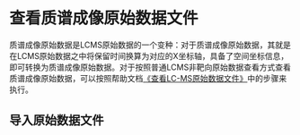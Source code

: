 # 查看质谱成像原始数据文件

<!-- 2022-07-14 -->

质谱成像原始数据是LCMS原始数据的一个变种：对于质谱成像原始数据，其就是在LCMS原始数据之中将保留时间换算为对应的X坐标轴，具备了空间坐标信息，即可转换为质谱成像原始数据。对于按照普通LCMS非靶向原始数据查看方式查看质谱成像原始数据，可以按照帮助文档[《查看LC-MS原始数据文件》](/zh/#view-lc-ms)中的步骤来执行。

## 导入原始数据文件


